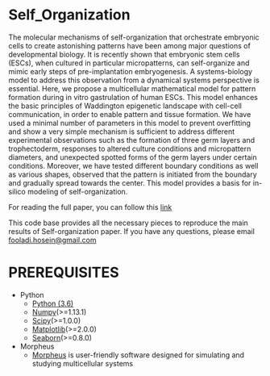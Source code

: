 # Self_Organization
The molecular mechanisms of self-organization that orchestrate embryonic cells to create astonishing patterns have been among major questions of developmental biology. It is recently shown that embryonic stem cells (ESCs), when cultured in particular micropatterns, can self-organize and mimic early steps of pre-implantation embryogenesis. A systems-biology model to address this observation from a dynamical systems perspective is essential. Here, we propose a multicellular mathematical model for pattern formation during in vitro gastrulation of human ESCs. This model enhances the basic principles of Waddington epigenetic landscape with cell-cell communication, in order to enable pattern and tissue formation. We have used a minimal number of parameters in this model to prevent overfitting and show a very simple mechanism is sufficient to address different experimental observations such as the formation of three germ layers and trophectoderm, responses to altered culture conditions and micropattern diameters, and unexpected spotted forms of the germ layers under certain conditions. Moreover, we have tested different boundary conditions as well as various shapes, observed that the pattern is initiated from the boundary and gradually spread towards the center. This model provides a basis for in-silico modeling of self-organization.

For reading the full paper, you can follow this [link](https://www.biorxiv.org/content/early/2018/01/01/241604)

This code base provides all the necessary pieces to reproduce the main results of Self-organization paper. If you have any questions, please email [fooladi.hosein@gmail.com](fooladi.hosein@gmail.com)

# PREREQUISITES

* Python 
    + [Python (3.6)](https://www.python.org/downloads/)
    + [Numpy](http://www.numpy.org/)(>=1.13.1)
    + [Scipy](https://www.scipy.org/)(>=1.0.0)
    + [Matplotlib](https://matplotlib.org/)(>=2.0.0)
    + [Seaborn](https://seaborn.pydata.org/)(>=0.8.0)
* Morpheus
    + [Morpheus](https://imc.zih.tu-dresden.de/wiki/morpheus/doku.php) is user-friendly software designed for simulating and studying multicellular systems
    
